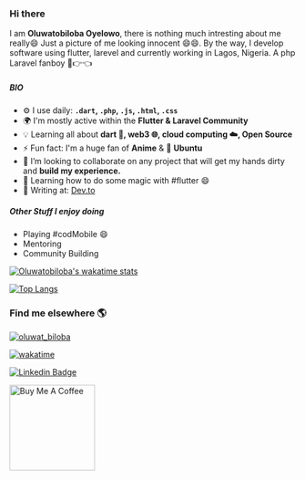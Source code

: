 ### Hi there <img src="https://media.giphy.com/media/hvRJCLFzcasrR4ia7z/giphy.gif" width="15px">

I am **Oluwatobiloba Oyelowo**, there is nothing much intresting about me really😄 Just a picture of me looking innocent 😄😄. By the way, I develop software using flutter, larevel and currently working in Lagos, Nigeria. A php Laravel fanboy  🥺👉👈

##### BIO

- ⚙️ I use daily: **`.dart`, `.php`, `.js`, `.html`, `.css`**
- 🌍 I'm mostly active within the **Flutter & Laravel Community**
- :bulb: Learning all about **dart :dart:, web3 :globe_with_meridians:, cloud computing :cloud:, Open Source**
- ⚡️ Fun fact: I'm a huge fan of **Anime** & :penguin: **Ubuntu**
- 👯 I’m looking to collaborate on any project that will get my hands dirty and **build my experience.**
- 🌱 Learning how to do some magic with #flutter 😄
- :notebook_with_decorative_cover: Writing at: [Dev.to](https://dev.to/oyelowotobiloba)

##### Other Stuff I enjoy doing

- Playing #codMobile 😄
- Mentoring
- Community Building

[![Oluwatobiloba's wakatime stats](https://github-readme-stats.vercel.app/api/wakatime?username=oluwat_biloba&layout=compact)](https://github.com/oluwabi/github-readme-stats)

[![Top Langs](https://github-readme-stats.vercel.app/api/top-langs/?username=oluwatbi&layout=compact)](https://github.com/oluwatbi/github-readme-stats)


<!-- Find me elsewhere --> 
### Find me elsewhere 🌎

<p align="left"> <a href="https://twitter.com/oluwat_biloba" target="blank"><img src="https://img.shields.io/twitter/follow/oluwat_biloba?logo=twitter&style=for-the-badge" alt="oluwat_biloba" /></a> </p>

[![wakatime](https://wakatime.com/badge/user/d15a63f9-cd4b-4770-a0d1-2e380739d3bb.svg)](https://wakatime.com/@d15a63f9-cd4b-4770-a0d1-2e380739d3bb)

[![Linkedin Badge](https://img.shields.io/badge/-LinkedIn-blue?style=flat-square&logo=Linkedin&logoColor=white&link=https://www.linkedin.com/in/oyelowooluwatobi/)](https://www.linkedin.com/in/oyelowooluwatobi/)

<a href="https://www.buymeacoffee.com/oluwatbi" target="_blank"><img src="https://cdn.buymeacoffee.com/buttons/v2/default-red.png" alt="Buy Me A Coffee" width="150" ></a>

<!--
**oluwatbi/oluwatbi** is a ✨ _special_ ✨ repository because its `README.md` (this file) appears on your GitHub profile.

Here are some ideas to get you started:

- 🏢 I'm currently working at **Company**
- 🔭 I’m currently working on ...
- 🌱 I’m currently learning ...
- 👯 I’m looking to collaborate on ...
- 🤔 I’m looking for help with ...
- 💬 Ask me about ...
- 📫 How to reach me: ...
- 😄 Pronouns: ...
- ⚡ Fun fact: ...
-->
